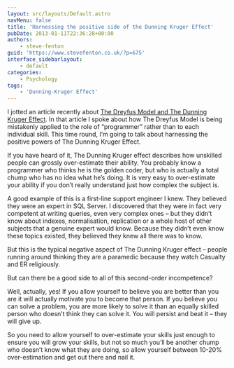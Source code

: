 ```yaml
---
layout: src/layouts/Default.astro
navMenu: false
title: 'Harnessing the positive side of the Dunning Kruger Effect'
pubDate: 2013-01-11T22:36:28+00:00
authors:
    - steve-fenton
guid: 'https://www.stevefenton.co.uk/?p=675'
interface_sidebarlayout:
    - default
categories:
    - Psychology
tags:
    - 'Dunning-Kruger Effect'
---
```


I jotted an article recently about [The Dreyfus Model and The Dunning Kruger Effect](/2012/12/The-Dreyfus-Model-Mistake-In-Software-Development/). In that article I spoke about how The Dreyfus Model is being mistakenly applied to the role of “programmer” rather than to each individual skill. This time round, I’m going to talk about harnessing the positive powers of The Dunning Kruger Effect.

If you have heard of it, The Dunning Kruger effect describes how unskilled people can grossly over-estimate their ability. You probably know a programmer who thinks he is the golden coder, but who is actually a total chump who has no idea what he’s doing. It is very easy to over-estimate your ability if you don’t really understand just how complex the subject is.

A good example of this is a first-line support engineer I knew. They believed they were an expert in SQL Server. I discovered that they were in fact very competent at writing queries, even very complex ones – but they didn’t know about indexes, normalisation, replication or a whole host of other subjects that a genuine expert would know. Because they didn’t even know these topics existed, they believed they knew all there was to know.

But this is the typical negative aspect of The Dunning Kruger effect – people running around thinking they are a paramedic because they watch Casualty and ER religiously.

But can there be a good side to all of this second-order incompetence?

Well, actually, yes! If you allow yourself to believe you are better than you are it will actually motivate you to become that person. If you believe you can solve a problem, you are more likely to solve it than an equally skilled person who doesn’t think they can solve it. You will persist and beat it – they will give up.

So you need to allow yourself to over-estimate your skills just enough to ensure you will grow your skills, but not so much you’ll be another chump who doesn’t know what they are doing, so allow yourself between 10-20% over-estimation and get out there and nail it.